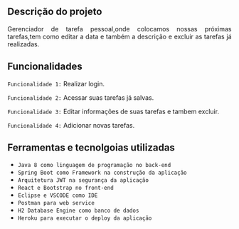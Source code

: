 ## Descrição do projeto 

<p align="justify">
Gerenciador de tarefa pessoal,onde colocamos nossas próximas tarefas,tem como editar a data e também a descrição e excluir as tarefas já realizadas.
 <img>

</p>



## Funcionalidades
 `Funcionalidade 1:` Realizar login.
 
 `Funcionalidade 2:` Acessar suas tarefas já salvas.

`Funcionalidade 3:` Editar informações de suas tarefas e tambem excluir.

 `Funcionalidade 4:` Adicionar novas tarefas.



## Ferramentas e tecnolgoias utilizadas

- ``Java 8 como linguagem de programação no back-end``
- ``Spring Boot como Framework na construção da aplicação``
- ``Arquitetura JWT na segurança da aplicação``
- ``React e Bootstrap no front-end``
- ``Eclipse e VSCODE como IDE``
- ``Postman para web service``
- ``H2 Database Engine como banco de dados``
- ``Heroku para executar o deploy da aplicação``
###
